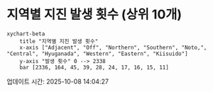 # 지역별 지진 발생 횟수 (상위 10개)

```mermaid
xychart-beta
    title "지역별 지진 발생 횟수"
    x-axis ["Adjacent", "Off", "Northern", "Southern", "Noto,", "Central", "Hyuganada", "Western", "Eastern", "Kiisuido"]
    y-axis "발생 횟수" 0 --> 2338
    bar [2336, 164, 45, 39, 28, 24, 17, 16, 15, 11]
```

업데이트 시간: 2025-10-08 14:04:27
